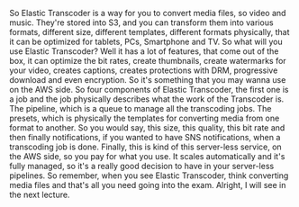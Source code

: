 
<v Narrator>So Elastic Transcoder is a way for you</v>
to convert media files, so video and music.
They're stored into S3, and you can transform them
into various formats, different size, different templates,
different formats physically, that it can be optimized
for tablets, PCs, Smartphone and TV.
So what will you use Elastic Transcoder?
Well it has a lot of features,
that come out of the box,
it can optimize the bit rates, create thumbnails,
create watermarks for your video, creates captions,
creates protections with DRM, progressive download
and even encryption.
So it's something that you may wanna use on the AWS side.
So four components of Elastic Transcoder,
the first one is a job and the job physically
describes what the work of the Transcoder is.
The pipeline, which is a queue to manage
all the transcoding jobs.
The presets, which is physically the templates
for converting media from one format to another.
So you would say, this size, this quality, this bit rate
and then finally notifications, if you wanted
to have SNS notifications, when a transcoding job is done.
Finally, this is kind of this server-less service,
on the AWS side, so you pay for what you use.
It scales automatically and it's fully managed,
so it's a really good decision
to have in your server-less pipelines.
So remember, when you see Elastic Transcoder,
think converting media files
and that's all you need going into the exam.
Alright, I will see in the next lecture.
